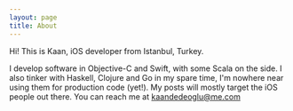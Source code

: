 ```yaml
---
layout: page
title: About
---
```

Hi! This is Kaan, iOS developer from Istanbul, Turkey.


I develop software in Objective-C and Swift, with some Scala on the side. I also tinker with Haskell, Clojure and Go in my spare time, I'm nowhere near using them for production code (yet!). My posts will mostly target the iOS people out there. You can reach me at <kaandedeoglu@me.com>

